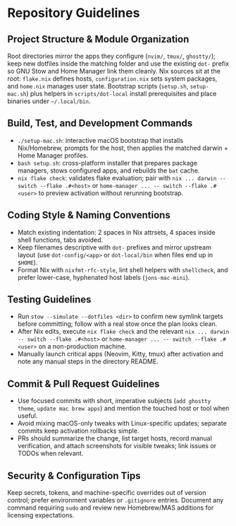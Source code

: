 # Repository Guidelines

## Project Structure & Module Organization
Root directories mirror the apps they configure (`nvim/`, `tmux/`, `ghostty/`); keep new dotfiles inside the matching folder and use the existing `dot-` prefix so GNU Stow and Home Manager link them cleanly. Nix sources sit at the root: `flake.nix` defines hosts, `configuration.nix` sets system packages, and `home.nix` manages user state. Bootstrap scripts (`setup.sh`, `setup-mac.sh`) plus helpers in `scripts/dot-local` install prerequisites and place binaries under `~/.local/bin`.

## Build, Test, and Development Commands
- `./setup-mac.sh`: interactive macOS bootstrap that installs Nix/Homebrew, prompts for the host, then applies the matched darwin + Home Manager profiles.
- `bash setup.sh`: cross-platform installer that prepares package managers, stows configured apps, and rebuilds the `bat` cache.
- `nix flake check`: validates flake evaluation; pair with `nix ... darwin -- switch --flake .#<host>` or `home-manager ... -- switch --flake .#<user>` to preview activation without rerunning bootstrap.

## Coding Style & Naming Conventions
- Match existing indentation: 2 spaces in Nix attrsets, 4 spaces inside shell functions, tabs avoided.
- Keep filenames descriptive with `dot-` prefixes and mirror upstream layout (use `dot-config/<app>` or `dot-local/bin` when files end up in `$HOME`).
- Format Nix with `nixfmt-rfc-style`, lint shell helpers with `shellcheck`, and prefer lower-case, hyphenated host labels (`jons-mac-mini`).

## Testing Guidelines
- Run `stow --simulate --dotfiles <dir>` to confirm new symlink targets before committing; follow with a real stow once the plan looks clean.
- After Nix edits, execute `nix flake check` and the relevant `nix ... darwin -- switch --flake .#<host>` or `home-manager ... -- switch --flake .#<user>` on a non-production machine.
- Manually launch critical apps (Neovim, Kitty, tmux) after activation and note any manual steps in the directory README.

## Commit & Pull Request Guidelines
- Use focused commits with short, imperative subjects (`add ghostty theme`, `update mac brew apps`) and mention the touched host or tool when useful.
- Avoid mixing macOS-only tweaks with Linux-specific updates; separate commits keep activation rollbacks simple.
- PRs should summarize the change, list target hosts, record manual verification, and attach screenshots for visible tweaks; link issues or TODOs when relevant.

## Security & Configuration Tips
Keep secrets, tokens, and machine-specific overrides out of version control; prefer environment variables or `.gitignore` entries. Document any command requiring `sudo` and review new Homebrew/MAS additions for licensing expectations.
